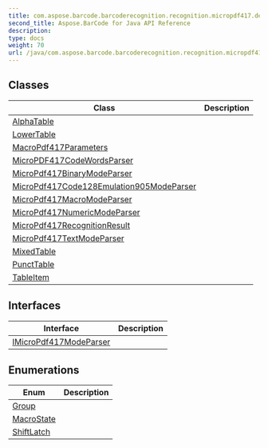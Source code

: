 ```yaml
---
title: com.aspose.barcode.barcoderecognition.recognition.micropdf417.decoding
second_title: Aspose.BarCode for Java API Reference
description: 
type: docs
weight: 70
url: /java/com.aspose.barcode.barcoderecognition.recognition.micropdf417.decoding/
---
```


## Classes

| Class | Description |
| --- | --- |
| [AlphaTable](../com.aspose.barcode.barcoderecognition.recognition.micropdf417.decoding/alphatable) |  |
| [LowerTable](../com.aspose.barcode.barcoderecognition.recognition.micropdf417.decoding/lowertable) |  |
| [MacroPdf417Parameters](../com.aspose.barcode.barcoderecognition.recognition.micropdf417.decoding/macropdf417parameters) |  |
| [MicroPDF417CodeWordsParser](../com.aspose.barcode.barcoderecognition.recognition.micropdf417.decoding/micropdf417codewordsparser) |  |
| [MicroPdf417BinaryModeParser](../com.aspose.barcode.barcoderecognition.recognition.micropdf417.decoding/micropdf417binarymodeparser) |  |
| [MicroPdf417Code128Emulation905ModeParser](../com.aspose.barcode.barcoderecognition.recognition.micropdf417.decoding/micropdf417code128emulation905modeparser) |  |
| [MicroPdf417MacroModeParser](../com.aspose.barcode.barcoderecognition.recognition.micropdf417.decoding/micropdf417macromodeparser) |  |
| [MicroPdf417NumericModeParser](../com.aspose.barcode.barcoderecognition.recognition.micropdf417.decoding/micropdf417numericmodeparser) |  |
| [MicroPdf417RecognitionResult](../com.aspose.barcode.barcoderecognition.recognition.micropdf417.decoding/micropdf417recognitionresult) |  |
| [MicroPdf417TextModeParser](../com.aspose.barcode.barcoderecognition.recognition.micropdf417.decoding/micropdf417textmodeparser) |  |
| [MixedTable](../com.aspose.barcode.barcoderecognition.recognition.micropdf417.decoding/mixedtable) |  |
| [PunctTable](../com.aspose.barcode.barcoderecognition.recognition.micropdf417.decoding/puncttable) |  |
| [TableItem](../com.aspose.barcode.barcoderecognition.recognition.micropdf417.decoding/tableitem) |  |

## Interfaces

| Interface | Description |
| --- | --- |
| [IMicroPdf417ModeParser](../com.aspose.barcode.barcoderecognition.recognition.micropdf417.decoding/imicropdf417modeparser) |  |

## Enumerations

| Enum | Description |
| --- | --- |
| [Group](../com.aspose.barcode.barcoderecognition.recognition.micropdf417.decoding/group) |  |
| [MacroState](../com.aspose.barcode.barcoderecognition.recognition.micropdf417.decoding/macrostate) |  |
| [ShiftLatch](../com.aspose.barcode.barcoderecognition.recognition.micropdf417.decoding/shiftlatch) |  |
